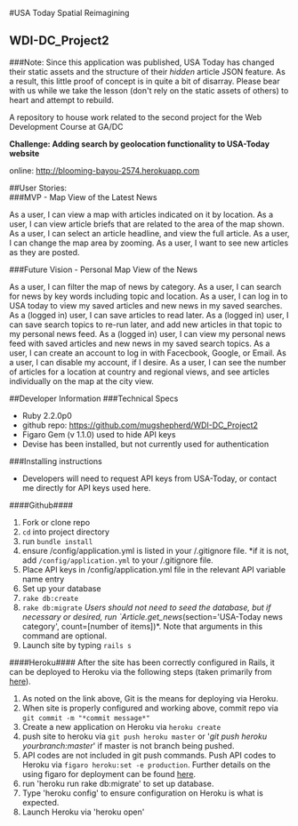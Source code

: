 #USA Today Spatial Reimagining
## WDI-DC_Project2
###Note: Since this application was published, USA Today has changed their static assets and the structure of their *hidden* article JSON feature. As a result, this little proof of concept is in quite a bit of disarray. Please bear with us while we take the lesson (don't rely on the static assets of others) to heart and attempt to rebuild.

A repository to house work related to the second project for the Web Development Course at GA/DC

**Challenge:  Adding search by geolocation functionality to USA-Today website**

online:  http://blooming-bayou-2574.herokuapp.com


##User Stories:  
###MVP - Map View of the Latest News

As a user, I can view a map with articles indicated on it by location.
As a user, I can view article briefs that are related to the area of the map shown.
As a user, I can select an article headline, and view the full article.
As a user, I can change the map area by zooming.
As a user, I want to see new articles as they are posted.


###Future Vision - Personal Map View of the News

As a user, I can filter the map of news by category.
As a user, I can search for news by key words including topic and location.
As a user, I can log in to USA today to view my saved articles and new news in my saved searches.
As a (logged in) user, I can save articles to read later.
As a (logged in) user, I can save search topics to re-run later, and add new articles in that topic to my personal news feed.
As a (logged in) user, I can view my personal news feed with saved articles and new news in my saved search topics.
As a user, I can create an account to log in with Facecbook, Google, or Email.
As a user, I can disable my account, if I desire.
As a user, I can see the number of articles for a location at country and regional views, and see articles individually on the map at the city view.


##Developer Information
###Technical Specs
* Ruby 2.2.0p0
* github repo:  https://github.com/mugshepherd/WDI-DC_Project2
* Figaro Gem (v 1.1.0) used to hide API keys
* Devise has been installed, but not currently used for authentication

###Installing instructions
* Developers will need to request API keys from USA-Today, or contact me directly for API keys used here.

####Github####
1. Fork or clone repo
2. `cd` into project directory
3. run `bundle install`
4. ensure /config/application.yml is listed in your /.gitignore file.
  *if it is not, add `/config/application.yml` to your /.gitignore file.  
5. Place API keys in /config/application.yml file in the relevant API variable name entry
6.  Set up your database
  1. `rake db:create`
  2. `rake db:migrate`
  *Users should not need to seed the database, but if necessary or desired, run `Article.get_news*(section=\'USA-Today news category\', count=[number of items])*.  Note that arguments in this command are optional.
7. Launch site by typing `rails s`

####Heroku####
After the site has been correctly configured in Rails, it can be deployed to Heroku via the following steps (taken primarily from [here](https://devcenter.heroku.com/articles/git#creating-a-heroku-remote)).
1. As noted on the link above, Git is the means for deploying via Heroku.
2. When site is properly configured and working above, commit repo via `git commit -m "*commit message*"`
3. Create a new application on Heroku via `heroku create`
4. push site to heroku via `git push heroku master` or '*git push heroku yourbranch:master*' if master is not branch being pushed.  
5. API codes are not included in git push commands.  Push API codes to Heroku via `figaro heroku:set -e production`.  Further details on the using figaro for deployment can be found [here](https://github.com/laserlemon/figaro).
6. run 'heroku run rake db:migrate' to set up database.  
7. Type 'heroku config' to ensure configuration on Heroku is what is expected.
8. Launch Heroku via 'heroku open'

